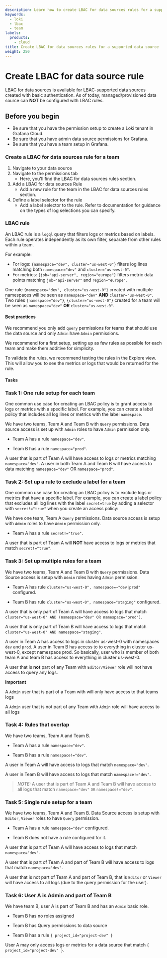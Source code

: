 ```yaml
---
description: Learn how to create LBAC for data sources rules for a supported data source.
keywords:
  - loki
  - lbac
  - team
labels:
  products:
    - cloud
title: Create LBAC for data sources rules for a supported data source
weight: 250
---
```


# Create LBAC for data source rule

LBAC for data sources is available for LBAC-supported data sources created with basic authentication. As of today, managed/provisioned data source can **NOT** be configured with LBAC rules.

## Before you begin

- Be sure that you have the permission setup to create a Loki tenant in Grafana Cloud.
- Be sure that you have admin data source permissions for Grafana.
- Be sure that you have a team setup in Grafana.

### Create a LBAC for data sources rule for a team

1. Navigate to your data source
1. Navigate to the permissions tab
   - Here, you'll find the LBAC for data sources rules section.
1. Add a LBAC for data sources Rule
   - Add a new rule for the team in the LBAC for data sources rules section.
1. Define a label selector for the rule
   - Add a label selector to the rule. Refer to documentation for guidance on the types of log selections you can specify.

### LBAC rule

An LBAC rule is a `logql` query that filters logs or metrics based on labels. Each rule operates independently as its own filter, separate from other rules within a team.

For example:

- For logs: `{namespace="dev", cluster="us-west-0"}` filters log lines matching both `namespace="dev"` and `cluster="us-west-0"`.
- For metrics: `{job="api-server", region="europe"}` filters metric data points matching `job="api-server"` and `region="europe"`.

One rule `{namespace="dev", cluster="us-west-0"}` created with multiple namespaces will be seen as `namespace="dev"` **AND** `cluster="us-west-0"`.
Two rules `{namespace="dev"}`, `{cluster="us-west-0"}` created for a team will be seen as `namespace="dev"` **OR** `cluster="us-west-0"`.

#### Best practices

We recommend you only add `query` permissions for teams that should use the data source and only `Admin` have `Admin` permissions.

We recommend for a first setup, setting up as few rules as possible for each team and make them additive for simplicity.

To validate the rules, we recommend testing the rules in the Explore view. This will allow you to see the metrics or logs that would be returned for the rule.

#### Tasks

### Task 1: One rule setup for each team

One common use case for creating an LBAC policy is to grant access to logs or metrics with a specific label. For example, you can create a label policy that includes all log lines or metrics with the label `namespace`.

We have two teams, Team A and Team B with `Query` permissions. Data source access is set up with `Admin` roles to have `Admin` permission only.

- Team A has a rule `namespace="dev"`.

- Team B has a rule `namespace="prod"`.

A user that is part of Team A will have access to logs or metrics matching `namespace="dev"`. A user in both Team A and Team B will have access to data matching `namespace="dev"` OR `namespace="prod"`.

### Task 2: Set up a rule to exclude a label for a team

One common use case for creating an LBAC policy is to exclude logs or metrics that have a specific label. For example, you can create a label policy that excludes all log lines with the label `secret=true` by adding a selector with `secret!="true"` when you create an access policy:

We have one team, Team A `Query` permissions. Data source access is setup with `Admin` roles to have `Admin` permission only.

- Team A has a rule `secret!="true"`.

A user that is part of Team A will **NOT** have access to logs or metrics that match `secret!="true"`.

### Task 3: Set up multiple rules for a team

We have two teams, Team A and Team B with `Query` permissions. Data Source access is setup with `Admin` roles having `Admin` permission.

- Team A has rule `cluster="us-west-0", namespace=~"dev|prod"` configured.

- Team B has rule `cluster="us-west-0", namespace="staging"` configured.

A user that is only part of Team A will have access to logs that match `cluster="us-west-0" AND (namespace="dev" OR namespace="prod")`.

A user that is only part of Team B will have access to logs that match `cluster="us-west-0" AND namespace="staging"`.

A user in Team A has access to logs in cluster us-west-0 with namespaces `dev` and `prod`. A user in Team B has access to to everything in cluster us-west-0, except namespace prod. So basically, user who is member of both team A and team B has access to everything in cluster us-west-0.

A user that is **not** part of any Team with `Editor/Viewer` role will not have access to query any logs.

**Important**

A `Admin` user that is part of a Team with will only have access to that teams logs

A `Admin` user that is not part of any Team with `Admin` role will have access to all logs

### Task 4: Rules that overlap

We have two teams, Team A and Team B.

- Team A has a rule `namespace="dev"`.

- Team B has a rule `namespace!="dev"`.

A user in Team A will have access to logs that match `namespace="dev"`.

A user in Team B will have access to logs that match `namespace!="dev"`.

> _NOTE:_ A user that is part of Team A and Team B will have access to all logs that match `namespace="dev"` `OR` `namespace!="dev"`.

### Task 5: Single rule setup for a team

We have two teams, Team A and Team B. Data Source access is setup with `Editor`, `Viewer` roles to have `Query` permission.

- Team A has a rule `namespace="dev"` configured.

- Team B does not have a rule configured for it.

A user that is part of Team A will have access to logs that match `namespace="dev"`.

A user that is part of Team A and part of Team B will have access to logs that match `namespace="dev"`.

A user that is not part of Team A and part of Team B, that is `Editor` or `Viewer` will have access to all logs (due to the query permission for the user).

### Task 6: User A is Admin and part of Team B

We have team B, user A is part of Team B and has an `Admin` basic role.

- Team B has no roles assigned
- Team B has Query permissions to data source

- Team B has a rule `{ project_id="project-dev" }`

User A may only access logs or metrics for a data source that match `{ project_id="project-dev" }`.
